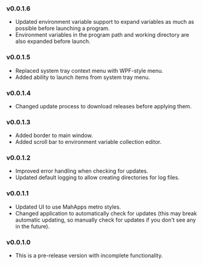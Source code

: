 ### v0.0.1.6

* Updated environment variable support to expand variables as much as possible
  before launching a program.
* Environment variables in the program path and working directory are also
  expanded before launch.

### v0.0.1.5

* Replaced system tray context menu with WPF-style menu.
* Added ability to launch items from system tray menu.

### v0.0.1.4

* Changed update process to download releases before applying them.

### v0.0.1.3

* Added border to main window.
* Added scroll bar to environment variable collection editor.

### v0.0.1.2

* Improved error handling when checking for updates.
* Updated default logging to allow creating directories for log files.

### v0.0.1.1

* Updated UI to use MahApps metro styles.
* Changed application to automatically check for updates (this may break automatic updating, so manually check for updates if you don't see any in the future).

### v0.0.1.0

* This is a pre-release version with incomplete functionality.
